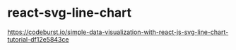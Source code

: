 # react-svg-line-chart
https://codeburst.io/simple-data-visualization-with-react-js-svg-line-chart-tutorial-df12e5843ce
